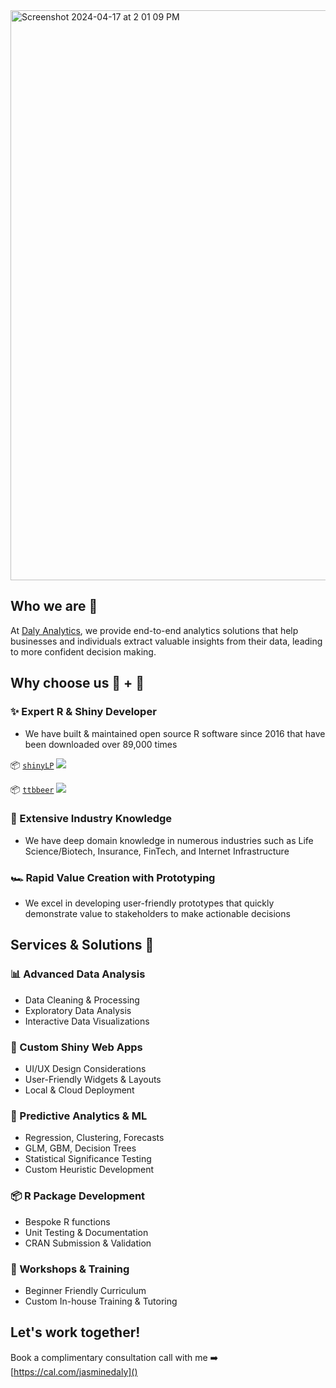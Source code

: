 
<img width="912" alt="Screenshot 2024-04-17 at 2 01 09 PM" src="https://github.com/dalyanalytics/.github/assets/6685750/c1d45ce2-6ecb-487a-b4dd-b3da4b45dafb">


<!--

**Here are some ideas to get you started:**

🙋‍♀️ A short introduction - what is your organization all about?
🌈 Contribution guidelines - how can the community get involved?
👩‍💻 Useful resources - where can the community find your docs? Is there anything else the community should know?
🍿 Fun facts - what does your team eat for breakfast?
🧙 Remember, you can do mighty things with the power of [Markdown](https://docs.github.com/github/writing-on-github/getting-started-with-writing-and-formatting-on-github/basic-writing-and-formatting-syntax)
-->

## Who we are 👋

At [Daly Analytics](https://dalyanalytics.com/), we provide end-to-end analytics solutions that help businesses and individuals extract valuable insights from their data, leading to more confident decision making.

## Why choose us 🧠 + 💙

### ✨ Expert R & Shiny Developer
- We have built & maintained open source R software since 2016 that have been downloaded over 89,000 times
  
📦 [`shinyLP`](https://github.com/jasdumas/shinyLP)  [![](http://cranlogs.r-pkg.org/badges/grand-total/shinyLP)](https://cran.r-project.org/package=shinyLP) 

📦 [`ttbbeer`](https://github.com/jasdumas/ttbbeer)  [![](http://cranlogs.r-pkg.org/badges/grand-total/ttbbeer)](https://cran.r-project.org/package=ttbbeer)

###  🧲 Extensive Industry Knowledge
- We have deep domain knowledge in numerous industries such as Life Science/Biotech, Insurance, FinTech, and Internet Infrastructure

### 🏎️ Rapid Value Creation with Prototyping 
- We excel in developing user-friendly prototypes that quickly demonstrate value to stakeholders to make actionable decisions

## Services & Solutions 🧰

### 📊 Advanced Data Analysis
- Data Cleaning & Processing
- Exploratory Data Analysis
- Interactive Data Visualizations

### 🍎 Custom Shiny Web Apps
- UI/UX Design Considerations
- User-Friendly Widgets & Layouts
- Local & Cloud Deployment

### 🔮 Predictive Analytics & ML
- Regression, Clustering, Forecasts
- GLM, GBM, Decision Trees
- Statistical Significance Testing
- Custom Heuristic Development

### 📦 R Package Development
- Bespoke R functions
- Unit Testing & Documentation
- CRAN Submission & Validation

### 📘 Workshops & Training
- Beginner Friendly Curriculum
- Custom In-house Training & Tutoring



## Let's work together! 

Book a complimentary consultation call with me ➡️ [https://cal.com/jasminedaly]() 



